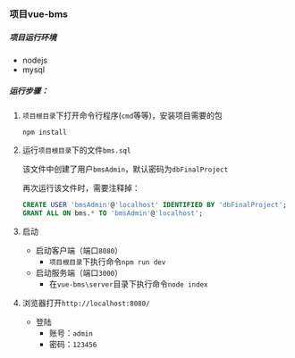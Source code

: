 ### 项目vue-bms

##### 项目运行环境

* nodejs
* mysql

##### 运行步骤：

1. `项目根目录`下打开命令行程序(`cmd`等等)，安装项目需要的包

   `npm install`

2. 运行`项目根目录`下的文件`bms.sql`

   该文件中创建了用户`bmsAdmin`，默认密码为`dbFinalProject`

   再次运行该文件时，需要注释掉：

   ```sql
   CREATE USER 'bmsAdmin'@'localhost' IDENTIFIED BY 'dbFinalProject';
   GRANT ALL ON bms.* TO 'bmsAdmin'@'localhost';
   ```

3. 启动

   * 启动客户端（端口`8080`）
     * `项目根目录`下执行命令`npm run dev`
   * 启动服务端（端口`3000`）
     * 在`vue-bms\server`目录下执行命令`node index`

4. 浏览器打开`http://localhost:8080/`

   * 登陆
     * 账号：`admin`
     * 密码：`123456`